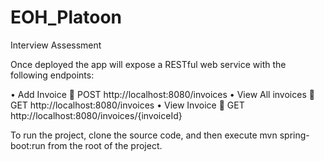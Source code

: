 # EOH_Platoon
Interview Assessment

Once deployed the app will expose a RESTful web service with the following endpoints:

•	Add Invoice  POST http://localhost:8080/invoices
•	View All invoices  GET http://localhost:8080/invoices
•	View Invoice  GET http://localhost:8080/invoices/{invoiceId}

To run the project, clone the source code, and then execute mvn spring-boot:run from the root of the project.

